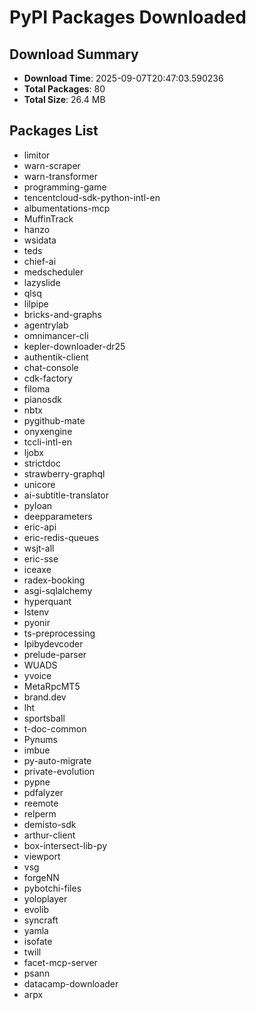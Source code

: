# PyPI Packages Downloaded

## Download Summary
- **Download Time**: 2025-09-07T20:47:03.590236
- **Total Packages**: 80
- **Total Size**: 26.4 MB

## Packages List
- limitor
- warn-scraper
- warn-transformer
- programming-game
- tencentcloud-sdk-python-intl-en
- albumentations-mcp
- MuffinTrack
- hanzo
- wsidata
- teds
- chief-ai
- medscheduler
- lazyslide
- qlsq
- lilpipe
- bricks-and-graphs
- agentrylab
- omnimancer-cli
- kepler-downloader-dr25
- authentik-client
- chat-console
- cdk-factory
- filoma
- pianosdk
- nbtx
- pygithub-mate
- onyxengine
- tccli-intl-en
- ljobx
- strictdoc
- strawberry-graphql
- unicore
- ai-subtitle-translator
- pyloan
- deepparameters
- eric-api
- eric-redis-queues
- wsjt-all
- eric-sse
- iceaxe
- radex-booking
- asgi-sqlalchemy
- hyperquant
- lstenv
- pyonir
- ts-preprocessing
- lpibydevcoder
- prelude-parser
- WUADS
- yvoice
- MetaRpcMT5
- brand.dev
- lht
- sportsball
- t-doc-common
- Pynums
- imbue
- py-auto-migrate
- private-evolution
- pypne
- pdfalyzer
- reemote
- relperm
- demisto-sdk
- arthur-client
- box-intersect-lib-py
- viewport
- vsg
- forgeNN
- pybotchi-files
- yoloplayer
- evolib
- syncraft
- yamla
- isofate
- twill
- facet-mcp-server
- psann
- datacamp-downloader
- arpx
